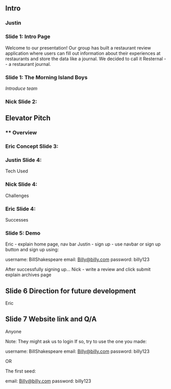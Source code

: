 <!-- Don't feel like you need to read this verbatim. It's just to remind us what things we have to cover. -->

## Intro

### Justin
### **Slide 1:** Intro Page
Welcome to our presentation! Our group has built a restaurant review application where users can fill out information about their experiences at restaurants and store the data like a journal. We decided to call it Resternal -- a restaurant journal.
### **Slide 1:** The Morning Island Boys

*Introduce team*

### Nick **Slide 2:**
## Elevator Pitch

### ** Overview


### Eric Concept **Slide 3:**


### Justin **Slide 4:**
Tech Used
### Nick **Slide 4:**
Challenges
### Eric **Slide 4:**
Successes

### **Slide 5:** Demo
Eric - explain home page, nav bar
Justin - sign up - use navbar or sign up button and sign up using:

username: BillShakespeare
email: Billy@billy.com
password: billy123

After successfully signing up...
Nick - write a review and click submit
explain archives page



## Slide 6 Direction for future development
Eric

## Slide 7 Website link and Q/A
Anyone 


Note: They might ask us to login
If so, try to use the one you made:

username: BillShakespeare
email: Billy@billy.com
password: billy123


OR

The first seed:

email: Billy@billy.com
password: billy123